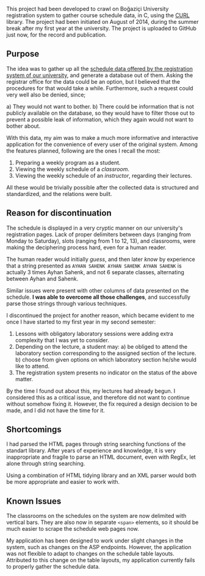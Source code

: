 This project had been developed to crawl on Boğaziçi University registration system to gather course schedule data,
in C, using the [CURL](https://github.com/curl/curl) library.
The project had been initiated on August of 2014,
during the summer break after my first year at the university.
The project is uploaded to GitHub just now, for the record and publication.

## Purpose

The idea was to gather up all the
[schedule data offered by the registration system of our university](http://registration.boun.edu.tr/schedule.htm),
and generate a database out of them. Asking the registrar office for the data could be an option,
but I believed that the procedures for that would take a while.
Furthermore, such a request could very well also be denied, since;

a) They would not want to bother.
b) There could be information that is not publicly available on the database, so they would have to filter those out
to prevent a possible leak of information, which they again would not want to bother about.

With this data, my aim was to make a much more informative and interactive application for the convenience
of every user of the original system. Among the features planned, following are the ones I recall the most:

1) Preparing a weekly program as a student.
2) Viewing the weekly schedule of a *classroom*.
3) Viewing the weekly schedule of an *instructor*, regarding their lectures.

All these would be trivially possible after the collected data is structured and standardized, and the relations were built.

## Reason for discontinuation

The schedule is displayed in a very cryptic manner on our university's registration pages.
Lack of proper delimiters between days (ranging from Monday to Saturday), slots (ranging from 1 to 12, 13),
and classrooms, were making the deciphering process hard, even for a human reader.

The human reader would initially *guess*, and then later *know* by experience that a string presented as
`AYHAN SAHENK AYHAN SAHENK AYHAN SAHENK` is actually 3 times Ayhan Sahenk, and not 6 separate classes,
alternating between Ayhan and Sahenk.

Similar issues were present with other columns of data presented on the schedule.
**I was able to overcome all those challenges**, and successfully parse those strings through
various techniques.

I discontinued the project for another reason, which became evident to me once I have started to my
first year in my second semester:

1) Lessons with obligatory laboratory sessions were adding extra complexity that I was yet to consider.
2) Depending on the lecture, a student may:
  a) be obliged to attend the laboratory section corresponding to the assigned section of the lecture.
  b) choose from given options on which laboratory section he/she would like to attend.
3) The registration system presents no indicator on the status of the above matter.

By the time I found out about this, my lectures had already begun. I considered this as a critical
issue, and therefore did not want to continue without somehow fixing it. However, the fix required
a design decision to be made, and I did not have the time for it.

## Shortcomings

I had parsed the HTML pages through string searching functions of the standart library.
After years of experience and knowledge, it is very inappropriate and fragile to parse an HTML
document, even with RegEx, let alone through string searching.

Using a combination of HTML tidying library and an XML parser would both be more appropriate
and easier to work with.

## Known Issues

The classrooms on the schedules on the system are now delimited with vertical bars. They are
also now in separate `<span>` elements, so it should be much easier to scrape the schedule web pages now.

My application has been designed to work under slight changes in the system,
such as changes on the ASP endpoints. However, the application was not flexible to
adapt to changes on the schedule table layouts. Attributed to this change on the table layouts,
my application currently fails to properly gather the schedule data.
